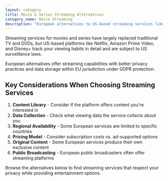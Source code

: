 ```yaml
---
layout: category
title: Movie & Series Streaming Alternatives
category_name: Movie Streaming
description: "European alternatives to US-based streaming services like Netflix, Amazon Prime Video, and Disney+. These services offer movies and TV shows while keeping your viewing data and preferences in the EU."
---
```


Streaming services for movies and series have largely replaced traditional TV and DVDs, but US-based platforms like Netflix, Amazon Prime Video, and Disney+ track your viewing habits in detail and are subject to US surveillance laws.

European alternatives offer streaming capabilities with better privacy practices and data storage within EU jurisdiction under GDPR protection.

## Key Considerations When Choosing Streaming Services

1. **Content Library** - Consider if the platform offers content you're interested in
2. **Data Collection** - Check what viewing data the service collects about you
3. **Regional Availability** - Some European services are limited to specific countries
4. **Pricing Model** - Consider subscription costs vs. ad-supported options
5. **Original Content** - Some European services produce their own exclusive content
6. **Public Broadcasting** - European public broadcasters often offer streaming platforms

Browse the alternatives below to find streaming services that respect your privacy while providing entertainment options.
